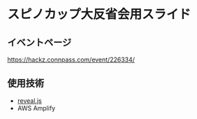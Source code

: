 # スピノカップ大反省会用スライド
## イベントページ
https://hackz.connpass.com/event/226334/

## 使用技術
- [reveal.js](https://revealjs.com/)
- AWS Amplify